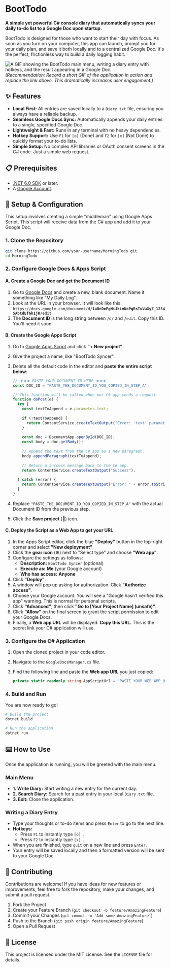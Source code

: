 # BootTodo

**A simple yet powerful C# console diary that automatically syncs your daily to-do list to a Google Doc upon startup.**

BootTodo is designed for those who want to start their day with focus. As soon as you turn on your computer, this app can launch, prompt you for your daily plan, and save it both locally and to a centralized Google Doc. It's the perfect, frictionless way to build a daily logging habit.

![A GIF showing the BootTodo main menu, writing a diary entry with hotkeys, and the result appearing in a Google Doc.](https://your-image-host.com/BootTodo-demo.gif)
*(Recommendation: Record a short GIF of the application in action and replace the link above. This dramatically increases user engagement.)*

## ✨ Features

-   **Local First:** All entries are saved locally to a `Diary.txt` file, ensuring you always have a reliable backup.
-   **Seamless Google Docs Sync:** Automatically appends your daily entries to a single, specified Google Doc.
-   **Lightweight & Fast:** Runs in any terminal with no heavy dependencies.
-   **Hotkey Support:** Use `F1` for `[o]` (Done) and `F2` for `[x]` (Not Done) to quickly format your to-do lists.
-   **Simple Setup:** No complex API libraries or OAuth consent screens in the C# code. Just a simple web request.

## 📋 Prerequisites

-   [.NET 6.0 SDK](https://dotnet.microsoft.com/download) or later.
-   A [Google Account](https://www.google.com/).

## 🚀 Setup & Configuration

This setup involves creating a simple "middleman" using Google Apps Script. This script will receive data from the C# app and add it to your Google Doc.

### 1. Clone the Repository

```bash
git clone https://github.com/your-username/MorningTodo.git
cd MorningTodo
```

### 2. Configure Google Docs & Apps Script

#### A. Create a Google Doc and get the Document ID

1.  Go to [Google Docs](https://docs.google.com/) and create a new, blank document. Name it something like "My Daily Log".
2.  Look at the URL in your browser. It will look like this:
    `https://docs.google.com/document/d/`**`1aBcDeFgHiJkLmNoPqRsTuVwXyZ_12345AbCdEfGhIjK`**`/edit`
3.  The **Document ID** is the long string between `/d/` and `/edit`. Copy this ID. You'll need it soon.

#### B. Create the Google Apps Script

1.  Go to [Google Apps Script](https://script.google.com/) and click **"+ New project"**.
2.  Give the project a name, like "BootTodo Syncer".
3.  Delete all the default code in the editor and **paste the entire script below**:

    ```javascript
    // ★★★ PASTE YOUR DOCUMENT ID HERE ★★★
    const DOC_ID = "PASTE_THE_DOCUMENT_ID_YOU_COPIED_IN_STEP_A";

    // This function will be called when our C# app sends a request.
    function doPost(e) {
      try {
        const textToAppend = e.parameter.text;
        
        if (!textToAppend) {
          return ContentService.createTextOutput("Error: 'text' parameter is missing.");
        }
        
        const doc = DocumentApp.openById(DOC_ID);
        const body = doc.getBody();
        
        // Append the text from the C# app as a new paragraph.
        body.appendParagraph(textToAppend);
        
        // Return a success message back to the C# app.
        return ContentService.createTextOutput("Success");
        
      } catch (error) {
        return ContentService.createTextOutput("Error: " + error.toString());
      }
    }
    ```
4.  Replace `"PASTE_THE_DOCUMENT_ID_YOU_COPIED_IN_STEP_A"` with the actual Document ID from the previous step.
5.  Click the **Save project** (💾) icon.

#### C. Deploy the Script as a Web App to get your URL

1.  In the Apps Script editor, click the blue **"Deploy"** button in the top-right corner and select **"New deployment"**.
2.  Click the **gear icon** (⚙️) next to "Select type" and choose **"Web app"**.
3.  Configure the settings as follows:
    -   **Description:** `BootTodo Syncer` (optional)
    -   **Execute as:** **Me** (your Google account)
    -   **Who has access:** **Anyone**
4.  Click **"Deploy"**.
5.  A window will pop up asking for authorization. Click **"Authorize access"**.
6.  Choose your Google account. You will see a "Google hasn’t verified this app" warning. This is normal for personal scripts.
7.  Click **"Advanced"**, then click **"Go to [Your Project Name] (unsafe)"**.
8.  Click **"Allow"** on the final screen to grant the script permission to edit your Google Docs.
9.  Finally, a **Web app URL** will be displayed. **Copy this URL.** This is the secret link your C# application will use.

### 3. Configure the C# Application

1.  Open the cloned project in your code editor.
2.  Navigate to the `GoogleDocsManager.cs` file.
3.  Find the following line and paste the **Web app URL** you just copied:

    ```csharp
    private static readonly string AppScriptUrl = "PASTE_YOUR_WEB_APP_URL_HERE";
    ```

### 4. Build and Run

You are now ready to go!

```bash
# Build the project
dotnet build

# Run the application
dotnet run
```

## ⌨️ How to Use

Once the application is running, you will be greeted with the main menu.

### Main Menu

-   **1. Write Diary:** Start writing a new entry for the current day.
-   **2. Search Diary:** Search for a past entry in your local `Diary.txt` file.
-   **3. Exit:** Close the application.

### Writing a Diary Entry

-   Type your thoughts or to-do items and press `Enter` to go to the next line.
-   **Hotkeys:**
    -   Press `F1` to instantly type `[o] `.
    -   Press `F2` to instantly type `[x] `.
-   When you are finished, type `quit` on a new line and press `Enter`.
-   Your entry will be saved locally and then a formatted version will be sent to your Google Doc.

## 🤝 Contributing

Contributions are welcome! If you have ideas for new features or improvements, feel free to fork the repository, make your changes, and submit a pull request.

1.  Fork the Project
2.  Create your Feature Branch (`git checkout -b feature/AmazingFeature`)
3.  Commit your Changes (`git commit -m 'Add some AmazingFeature'`)
4.  Push to the Branch (`git push origin feature/AmazingFeature`)
5.  Open a Pull Request

## 📜 License

This project is licensed under the MIT License. See the `LICENSE` file for details.
